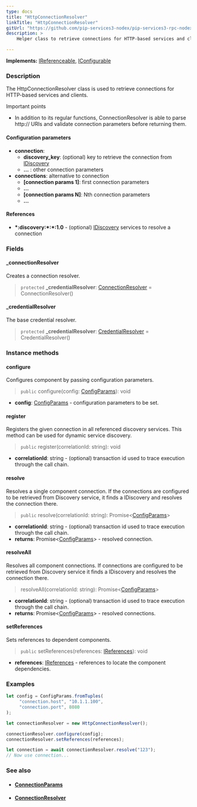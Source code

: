 ```yaml
---
type: docs
title: "HttpConnectionResolver"
linkTitle: "HttpConnectionResolver"
gitUrl: "https://github.com/pip-services3-nodex/pip-services3-rpc-nodex"
description: >
    Helper class to retrieve connections for HTTP-based services and clients.

---
```


**Implements:** [IReferenceable](../../../commons/refer/ireferenceable), [IConfigurable](../../../commons/config/iconfigurable)

### Description

The HttpConnectionResolver class is used to retrieve connections for HTTP-based services and clients.

Important points

- In addition to its regular functions, ConnectionResolver is able to parse http:// URIs and validate connection parameters before returning them.

#### Configuration parameters

- **connection**:    
    - **discovery_key**: (optional) key to retrieve the connection from [IDiscovery](../../../components/connect/idiscovery)
    - **...** : other connection parameters
- **connections**: alternative to connection
    - **[connection params 1]**: first connection parameters
    -  **...**
    - **[connection params N]**: Nth connection parameters
    -  **...**


#### References

- **\*:discovery:\*:\*:1.0** - (optional) [IDiscovery](../../../components/connect/idiscovery) services to resolve a connection



### Fields

<span class="hide-title-link">

#### _connectionResolver
Creates a connection resolver.
> `protected` **_credentialResolver**: [ConnectionResolver](../../../components/connect/connection_resolver) = ConnectionResolver()

#### _credentialResolver
The base credential resolver.
> `protected` **_credentialResolver**: [CredentialResolver](../../../components/auth/credential_resolver) = CredentialResolver()

</span>


### Instance methods

#### configure
Configures component by passing configuration parameters.

> `public` configure(config: [ConfigParams](../../../commons/config/config_params)): void

- **config**: [ConfigParams](../../../commons/config/config_params) - configuration parameters to be set.


#### register
Registers the given connection in all referenced discovery services. This method can be used for dynamic service discovery.

> `public` register(correlationId: string): void

- **correlationId**: string - (optional) transaction id used to trace execution through the call chain.


#### resolve
Resolves a single component connection. If the connections are configured to be retrieved from Discovery service,
it finds a IDiscovery and resolves the connection there.

> `public` resolve(correlationId: string): Promise<[ConfigParams](../../../commons/config/config_params)>

- **correlationId**: string - (optional) transaction id used to trace execution through the call chain.
- **returns**: Promise<[ConfigParams](../../../commons/config/config_params)> - resolved connection.


#### resolveAll
Resolves all component connections. If connections are configured to be retrieved from Discovery service it finds a IDiscovery and resolves the connection there.

> resolveAll(correlationId: string): Promise<[ConfigParams](../../../commons/config/config_params)>

- **correlationId**: string - (optional) transaction id used to trace execution through the call chain.
- **returns**: Promise<[ConfigParams](../../../commons/config/config_params)> - resolved connections.


#### setReferences
Sets references to dependent components.

> `public` setReferences(references: [IReferences](../../../commons/refer/ireferences)): void

- **references**: [IReferences](../../../commons/refer/ireferences) - references to locate the component dependencies.

### Examples

```typescript
let config = ConfigParams.fromTuples(
     "connection.host", "10.1.1.100",
     "connection.port", 8080
);

let connectionResolver = new HttpConnectionResolver();

connectionResolver.configure(config);
connectionResolver.setReferences(references);

let connection = await connectionResolver.resolve("123");
// Now use connection...
```


### See also
- #### [ConnectionParams](../../../components/connect/connection_params)
- #### [ConnectionResolver](../../../components/connect/connection_resolver)
